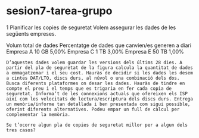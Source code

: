 # sesion7-tarea-grupo

 1  Planificar les copies de seguretat
Volem assegurar les dades de les següents empreses.


Volum total de dades
Percentatge de dades que canvien/es generen a diari
Empresa A
10 GB
5,00%
Empresa C
1 TB
3,00%
Empresa E
50 TB
1,00%

	D’aquestes dades volem guardar les versions dels últims 28 dies. A partir del pla de seguretat de la figura calcula la quantitat de dades a emmagatzemar i el seu cost. Hauràs de decidir si les dades les desem a cintes DAT/LTO, discs durs, al núvol o una combinació dels dos. Busca diferents plataformes on desar les dades. Hauràs de tindre en compte el preu i el temps que es trigaria en fer cada copia de seguretat. Informa’t de les connexions actuals que ofereixen els ISP així com les velocitats de lectura/escriptura dels discs durs. Entrega un memòria/informe tan detallada i ben presentada com sigui possible, oferint diferents alternatives. Podeu empar un full de càlcul per complementar la memòria. 

	Se t’ocorre algun pla de copies de seguretat millor per a algun dels tres casos?











 
